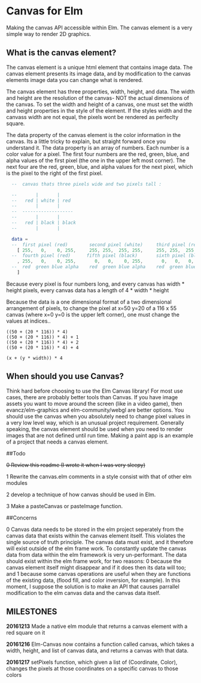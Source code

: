 # Canvas for Elm

Making the canvas API accessible within Elm. The canvas element is a very simple way to render 2D graphics.

## What is the canvas element?

The canvas element is a unique html element that contains image data. The canvas element presents its image data, and by modification to the canvas elements image data you can change what is rendered. 

The canvas element has three properties, width, height, and data. The width and height are the resolution of the canvas- NOT the actual dimensions of the canvas. To set the width and height of a canvas, one must set the width and height properties in the style of the element. If the styles width and the canvass width are not equal, the pixels wont be rendered as perfeclty square.

The data property of the canvas element is the color information in the canvas. Its a little tricky to explain, but straight forward once you understand it. The data property is an array of numbers. Each number is a color value for a pixel. The first four numbers are the red, green, blue, and alpha values of the first pixel (the one in the upper left most corner). The next four are the red, green, blue, and alpha values for the next pixel, which is the pixel to the right of the first pixel.

``` Elm
  --  canvas thats three pixels wide and two pixels tall :

  --       |       | 
  --   red | white | red
  --       |       | 
  --  -------------------
  --       |       | 
  --   red | black | black
  --       |       |

  data =
  --  first pixel (red)        second pixel (white)     third pixel (red)
    [ 255,   0,    0, 255,     255, 255,  255, 255,     255, 255,  255, 255
  --  fourth pixel (red)      fifth pixel (black)       sixth pixel (black)
    , 255,   0,    0, 255,       0,   0,    0, 255,       0,   0,   0,  255
  --  red  green blue alpha    red  green blue alpha    red  green blue alpha
    ]

```

Because every pixel is four numbers long, and every canvas has width * height pixels, every canvas data has a length of 4 * width * height

Because the data is a one dimensional format of a two dimensional arrangement of pixels, to change the pixel at x=50 y=20 of a 116 x 55 canvas (where x=0 y=0 is the upper left corner), one must change the values at indices.. 

```
((50 + (20 * 116)) * 4)
((50 + (20 * 116)) * 4) + 1
((50 + (20 * 116)) * 4) + 2
((50 + (20 * 116)) * 4) + 4

(x + (y * width)) * 4
```

## When should you use Canvas?

Think hard before choosing to use the Elm Canvas library! For most use cases, there are probably better tools than Canvas. If you have image assets you want to move around the screen (like in a video game), then evancz/elm-graphics and elm-community/webgl are better options. You should use the canvas when you absolutely need to change pixel values in a very low level way, which is an unusual project requirement. Generally speaking, the canvas element should be used when you need to render images that are not defined until run time. Making a paint app is an example of a project that needs a canvas element.

##Todo

~~0 Review this readme (I wrote it when I was very sleepy)~~

1 Rewrite the canvas.elm comments in a style consist with that of other elm modules

2 develop a technique of how canvas should be used in Elm.

3 Make a pasteCanvas or pasteImage function. 

##Concerns

0 Canvas data needs to be stored in the elm project seperately from the canvas data that exists within the canvas element itself. This violates the single source of truth principle. The canvas data must exist, and it therefore will exist outside of the elm frame work. To constantly update the canvas data from data within the elm framework is very un-performant. The data should exist within the elm frame work, for two reasons: 0 because the canvas element itself might disappear and if it does then its data will too; and 1 because some canvas operations are useful when they are functions of the existing data, (flood fill, and color inversion, for example). In this moment, I suppose the solution is to make an API that causes parrallel modification to the elm canvas data and the canvas data itself.


## MILESTONES
**20161213** Made a native elm module that returns a canvas element with a red square on it

**20161216** Elm-Canvas now contains a function called canvas, which takes a width, height, and list of canvas data, and returns a canvas with that data. 

**20161217** setPixels function, which given a list of (Coordinate, Color), changes the pixels at those coordinates on a specific canvas to those colors
